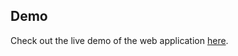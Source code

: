 ## Demo

Check out the live demo of the web application [here](https://todo-list-js-umber.vercel.app/).
